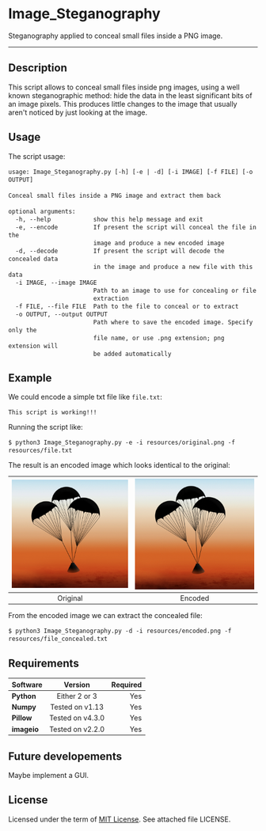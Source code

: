 # Image_Steganography

Steganography applied to conceal small files inside a PNG image.

-------
## Description
This script allows to conceal small files inside png images, using a well known steganographic method: hide the data in the least significant bits of an image pixels.
This produces little changes to the image that usually aren't noticed by just looking at the image.

## Usage

The script usage:

```
usage: Image_Steganography.py [-h] [-e | -d] [-i IMAGE] [-f FILE] [-o OUTPUT]

Conceal small files inside a PNG image and extract them back

optional arguments:
  -h, --help            show this help message and exit
  -e, --encode          If present the script will conceal the file in the
                        image and produce a new encoded image
  -d, --decode          If present the script will decode the concealed data
                        in the image and produce a new file with this data
  -i IMAGE, --image IMAGE
                        Path to an image to use for concealing or file
                        extraction
  -f FILE, --file FILE  Path to the file to conceal or to extract
  -o OUTPUT, --output OUTPUT
                        Path where to save the encoded image. Specify only the
                        file name, or use .png extension; png extension will
                        be added automatically

```

## Example

We could encode a simple txt file like `file.txt`:
```
This script is working!!!
```

Running the script like:
```
$ python3 Image_Steganography.py -e -i resources/original.png -f resources/file.txt
```

The result is an encoded image which looks identical to the original:

[![Original](resources/original.png)]() | [![Encoded](resources/encoded.png)]()
|:---:|:---:|
| Original | Encoded |

From the encoded image we can extract the concealed file:
```
$ python3 Image_Steganography.py -d -i resources/encoded.png -f resources/file_concealed.txt
```

## Requirements
| Software       | Version        | Required |
| -------------- |:--------------:| --------:|
| **Python**     | Either 2 or 3  |    Yes   |
| **Numpy**      |Tested on v1.13 |    Yes   |
| **Pillow**     |Tested on v4.3.0|    Yes   |
| **imageio**    |Tested on v2.2.0|    Yes   |

## Future developements
Maybe implement a GUI.

## License
Licensed under the term of [MIT License](http://en.wikipedia.org/wiki/MIT_License). See attached file LICENSE.

